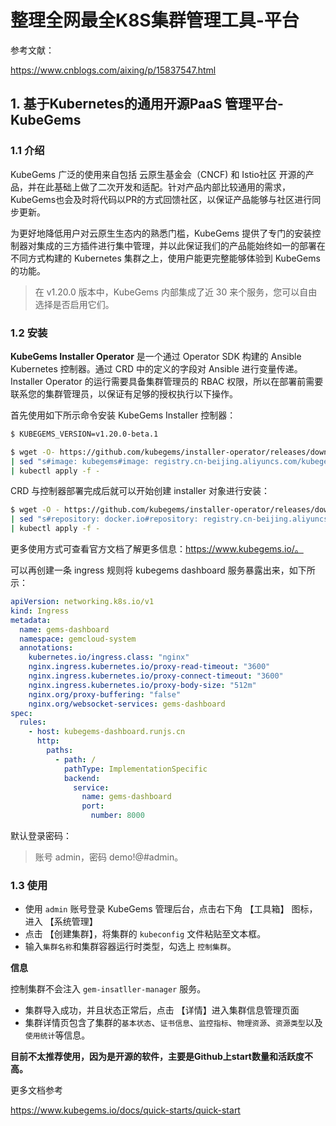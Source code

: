 # 整理全网最全K8S集群管理工具-平台



参考文献：

https://www.cnblogs.com/aixing/p/15837547.html





## 1. 基于Kubernetes的通用开源PaaS 管理平台-**KubeGems** 



### 1.1 介绍

KubeGems 广泛的使用来自包括 云原生基金会（CNCF) 和 Istio社区 开源的产品，并在此基础上做了二次开发和适配。针对产品内部比较通用的需求，KubeGems也会及时将代码以PR的方式回馈社区，以保证产品能够与社区进行同步更新。

为更好地降低用户对云原生生态内的熟悉门槛，KubeGems 提供了专门的安装控制器对集成的三方插件进行集中管理，并以此保证我们的产品能始终如一的部署在不同方式构建的 Kubernetes 集群之上，使用户能更完整能够体验到 KubeGems 的功能。



> 在 v1.20.0 版本中，KubeGems 内部集成了近 30 来个服务，您可以自由选择是否启用它们。



### 1.2 安装

**KubeGems Installer Operator** 是一个通过 Operator SDK 构建的 Ansible Kubernetes 控制器。通过 CRD 中的定义的字段对 Ansible 进行变量传递。Installer Operator 的运行需要具备集群管理员的 RBAC 权限，所以在部署前需要联系您的集群管理员，以保证有足够的授权执行以下操作。

首先使用如下所示命令安装 KubeGems Installer 控制器：

```bash
$ KUBEGEMS_VERSION=v1.20.0-beta.1

$ wget -O- https://github.com/kubegems/installer-operator/releases/download/${KUBEGEMS_VERSION}/centrol.yaml \
| sed "s#image: kubegems#image: registry.cn-beijing.aliyuncs.com/kubegems#g"  \
| kubectl apply -f -
```

CRD 与控制器部署完成后就可以开始创建 installer 对象进行安装：

```bash
$ wget -O - https://github.com/kubegems/installer-operator/releases/download/${KUBEGEMS_VERSION}/centrol.installer.yaml \
| sed "s#repository: docker.io#repository: registry.cn-beijing.aliyuncs.com#g" \
| kubectl apply -f -
```

更多使用方式可查看官方文档了解更多信息：https://www.kubegems.io/。

可以再创建一条 ingress 规则将 kubegems dashboard 服务暴露出来，如下所示：

```yaml
apiVersion: networking.k8s.io/v1
kind: Ingress
metadata:
  name: gems-dashboard
  namespace: gemcloud-system
  annotations:
    kubernetes.io/ingress.class: "nginx"
    nginx.ingress.kubernetes.io/proxy-read-timeout: "3600"
    nginx.ingress.kubernetes.io/proxy-connect-timeout: "3600"
    nginx.ingress.kubernetes.io/proxy-body-size: "512m"
    nginx.org/proxy-buffering: "false"
    nginx.org/websocket-services: gems-dashboard
spec:
  rules:
    - host: kubegems-dashboard.runjs.cn
      http:
        paths:
          - path: /
            pathType: ImplementationSpecific
            backend:
              service:
                name: gems-dashboard
                port:
                  number: 8000
```

默认登录密码：

> 账号 admin，密码 demo!@#admin。



### 1.3 使用

- 使用 `admin` 账号登录 KubeGems 管理后台，点击右下角 【工具箱】 图标，进入 【系统管理】
- 点击 【创建集群】，将集群的 `kubeconfig` 文件粘贴至文本框。
- 输入`集群名称`和集群容器运行时类型，勾选上 `控制集群`。

**信息**

控制集群不会注入 `gem-insatller-manager` 服务。

- 集群导入成功，并且状态正常后，点击 【详情】进入集群信息管理页面
- 集群详情页包含了集群的`基本状态`、`证书信息`、`监控指标`、`物理资源`、`资源类型`以及`使用统计`等信息。

**目前不太推荐使用，因为是开源的软件，主要是Github上start数量和活跃度不高。**

更多文档参考

https://www.kubegems.io/docs/quick-starts/quick-start
